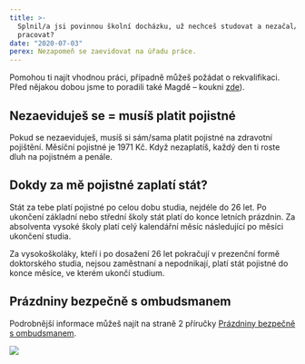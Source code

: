```yaml
---
title: >-
  Splnil/a jsi povinnou školní docházku, už nechceš studovat a nezačal/a jsi
  pracovat?
date: "2020-07-03"
perex: Nezapomeň se zaevidovat na úřadu práce.
---
```




Pomohou ti najít vhodnou práci, případně můžeš požádat o rekvalifikaci. Před nějakou dobou jsme to poradili také Magdě – koukni [zde](registrace-na-up-a-rekvalifikace/)).



## Nezaeviduješ se = musíš platit pojistné



Pokud se nezaeviduješ, musíš si sám/sama platit pojistné na zdravotní pojištění. Měsíční pojistné je 1971 Kč. Když nezaplatíš, každý den ti roste dluh na pojistném a penále.



## Dokdy za mě pojistné zaplatí stát?



Stát za tebe platí pojistné po celou dobu studia, nejdéle do 26 let. Po ukončení základní nebo střední školy stát platí do konce letních prázdnin. Za absolventa vysoké školy platí celý kalendářní měsíc následující po měsíci ukončení studia.



Za vysokoškoláky, kteří i po dosažení 26 let pokračují v prezenční formě doktorského studia, nejsou zaměstnaní a nepodnikají, platí stát pojistné do konce měsíce, ve kterém ukončí studium.



## Prázdniny bezpečně s ombudsmanem



Podrobnější informace můžeš najít na straně 2 příručky [Prázdniny bezpečně s ombudsmanem](https://www.ochrance.cz/fileadmin/user_upload/Letaky/Prazdniny-bezpecne.pdf). 



![](/media/koncim_se_studiem.png.png) 


